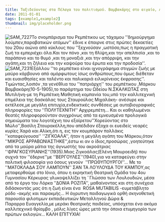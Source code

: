 ```yaml
---
title: Ταξιδεύοντας στα Πέλαγα του πολιτισμού. Βαμβακάρης στο αιγαίο, Λόρκα στο Ιόνιο
date: 2011-01-01
tags: [example1,example2]
thumbnail: img/placeholder.png
---
```

![SAM_7227](http://aeginalight.gr/wp-content/uploads/2014/05/SAM_7227.jpg)Το σνομπάρισμα του Ρεμπέτικου ως τάχαμου ''δημιούργημα λούμπεν,παραβατικών ατόμων'' έδινε κ έπαιρνε στιις πρώτες δεκαετίες του 20ου αιώνα από κύκλους που ''ξεχνούσαν ,ωστόσο,πως η πραγματική ζωή τα εμπεριέχει όλα.Και τον πόνο ,και τη θλίψη,και την απελπισία ,και το παράπονο και το θυμό ,και τη μοναξιά ,και την απόρριψη, και την αγάπη,και τη ζήλεια και την καψούρα του έρωτα και την προδοσία''. 
![SAM_7231](http://aeginalight.gr/wp-content/uploads/2014/05/SAM_7231.jpg)Εξάλλου ''το ρεμπέτικο είναι ιχνογράφημα στιγμών ζωής με μαύρο κάρβουνο από αμόρφωτους ίσως ανθρώπους,που όμως διέθεταν και ευαισθησίες και ταλέντο και παλικαριά ειλικρίνειας έκφρασης''. 
Τιμώντας,λοιπόν ,τα γενέθλια του ''πατριάρχη'' του ρεμπέτικου ,Μάρκου Βαμβακάρη(10-5-1905),το παράρτημα του Ωδείου Ν.ΣΚΑΛΚΩΤΑΣ στη Μυτιλήνη-με τη Ρεμπέτικη Μαθητική κομπανία του,υπό την καλλιτεχνική επιμέλεια της δασκάλας τους Σταυρούλας Μιχαλάκη- ανέσυρε και εκτέλεσε,με μεγάλη επιτυχία,ενδεικτικές συνθέσεις με αυτοβιογραφικές πληροφορίες του ''ΠΟΛΥΤΕΧΝΙΤΗ'' Αρχιρεμπέτη... 
Και οι καθηλωμένοι θεατές πληροφορούνταν συγχρόνως από τα εμνευσμένα προλογικά σημειώματα του λογοτέχνη του εξαίρετου''Χορεύοντας στο Μώλο'',Βασίλη Σταυρακέλλη,που απέδιδαν έξοχα οι ευειδείς νεαρές κυρίες Χαρά και Αλίκη,ότι η, εις τον κουμπάρον πολλάκις ''καταφεύγουσα'' ''ΖΙΓΚΟΑΛΑ'', ήταν η μεγάλη αγάπη του Μάρκου,όταν ''ΜΙΚΡΟΣ ΑΡΡΑΒΩΝΙΑΣΤΗΚΕ'',έστω κι αν ο ίδιος,προσώρας ,γοητεύτηκε από τα μαύρα μάτια της άγνωστής του ακροάτριας  ''ΦΡΑΓΚΟΣΥΡΙΑΝΗΣ''(1935).Μιας Ζιγκοάλας(Ελένη Μαυροειδή) που συχνά τον ''έδερνε''με ''ΒΕΡΓΟΥΛΕΣ''(1940),για να καταφεύγει στην πολιτική φιλοσοφία για όσους γενούν  ''ΠΡΩΘΥΠΟΥΡΓΟΙ''... 
Με το  ''ΜΑΤΟΚΛΑΔΑ ΣΟΥ ΛΑΜΠΟΥΝ'' ΣΑΝ ΤΑ ΛΟΎΛΟΥΔΑ ΤΟΥ ΚΆΜΠΟΥ,ας μεταφερθούμε στο Ιόνιο, όπου η εκρηκτική Θεατρική Ομάδα του 4ου Γυμνασίου Κέρκυρας γλυκοψελλίζει τη ΄΄Γλώσσα των Λουλουδιών, μέσα από το έργο του Λόρκα ''ΔΟΝΙΑ ΡΟΖΙΤΑ'', μαθαίνοντας και στη συνέχεια διδάσκοντάς μας ότι η ζωή είναι ένα  ROSA MUTABILIS -ευμετάβλητο ρόδο -ακμής και παρακμής... 
Η άγρυπνη παιδαγωγικά ορθή σκηνοθετική παρουσία φιλοτιμων εκπαιδευτικών Μεταλληνού Δώρα & Παραρρα Ευαγγελία,με μεράκι θεατρικής παιδείας, υπόσχεται ένα ακόμα καλλιτεχνικό θρίαμβο , μόλις λίγες ώρες μετά την όποια ετυμηγορία των πρώτων εκλογών... 
ΚΑΛΗ ΕΠΙΤΥΧΙΑ!
